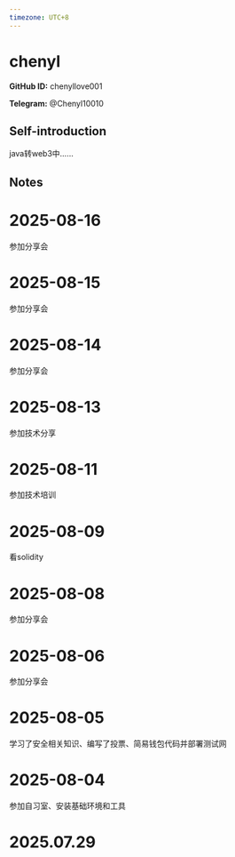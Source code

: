 ```yaml
---
timezone: UTC+8
---
```


# chenyl

**GitHub ID:** chenyllove001

**Telegram:** @Chenyl10010

## Self-introduction

java转web3中……

## Notes

<!-- Content_START -->
# 2025-08-16

参加分享会

# 2025-08-15

参加分享会

# 2025-08-14

参加分享会

# 2025-08-13

参加技术分享

# 2025-08-11

参加技术培训

# 2025-08-09

看solidity

# 2025-08-08

参加分享会

# 2025-08-06

参加分享会

# 2025-08-05

学习了安全相关知识、编写了投票、简易钱包代码并部署测试网

# 2025-08-04

参加自习室、安装基础环境和工具


# 2025.07.29


<!-- Content_END -->
